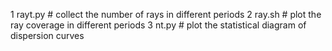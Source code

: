 1 rayt.py # collect the number of rays in different periods
2 ray.sh # plot the ray coverage in different periods
3 nt.py # plot the statistical diagram of dispersion curves
